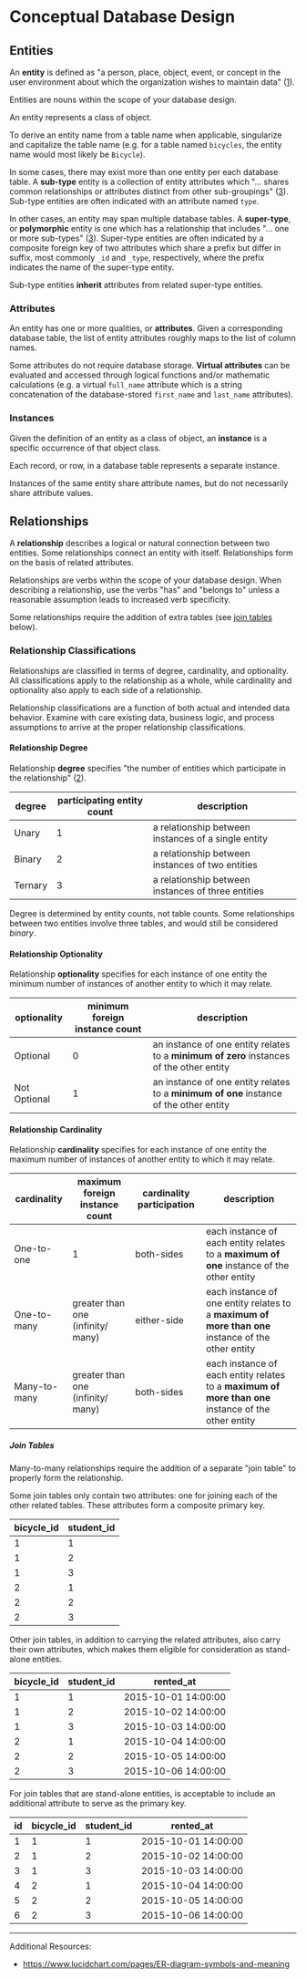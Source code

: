 # Conceptual Database Design

## Entities

An **entity** is defined as "a person, place, object, event, or concept in the user environment about which the organization wishes to maintain data" ([1](/README.md/#accompanying-textbook)).

Entities are nouns within the scope of your database design.

An entity represents a class of object.

To derive an entity name from a table name when applicable, singularize and capitalize the table name (e.g. for a table named `bicycles`, the entity name would most likely be `Bicycle`).

In some cases, there may exist more than one entity per each database table. A **sub-type** entity is a collection of entity attributes which "... shares common relationships or attributes distinct from other sub-groupings" ([3](/README.md/#accompanying-textbook)). Sub-type entities are often indicated with an attribute named `type`.

In other cases, an entity may span multiple database tables. A **super-type**, or **polymorphic** entity is one which has a relationship that includes "... one or more sub-types" ([3](/README.md/#accompanying-textbook)). Super-type entities are often indicated by a composite foreign key of two attributes which share a prefix but differ in suffix, most commonly `_id` and `_type`, respectively, where the prefix indicates the name of the super-type entity.

Sub-type entities **inherit** attributes from related super-type entities.

### Attributes

An entity has one or more qualities, or **attributes**. Given a corresponding database table, the list of entity attributes roughly maps to the list of column names.

Some attributes do not require database storage. **Virtual attributes** can be evaluated and accessed through logical functions and/or mathematic calculations
 (e.g. a virtual `full_name` attribute which is a string concatenation of the database-stored `first_name` and `last_name` attributes).

### Instances

Given the definition of an entity as a class of object, an **instance** is a specific occurrence of that object class.

Each record, or row, in a database table represents a separate instance.

Instances of the same entity share attribute names, but do not necessarily share attribute values.

## Relationships

A **relationship** describes a logical or natural connection between two entities. Some relationships connect an entity with itself. Relationships form on the basis of related attributes.

Relationships are verbs within the scope of your database design. When describing a relationship, use the verbs "has" and "belongs to" unless a reasonable assumption leads to increased verb specificity.

Some relationships require the addition of extra tables (see [join tables](#join-tables) below).

### Relationship Classifications

Relationships are classified in terms of degree, cardinality, and optionality. All classifications apply to the relationship as a whole, while
 cardinality and optionality also apply to each side of a relationship.

Relationship classifications are a function of both actual and intended data behavior. Examine with care existing data, business logic, and process assumptions to arrive at the proper relationship classifications.

#### Relationship Degree

Relationship **degree** specifies "the number of entities which participate in the relationship" ([2](/README.md/#accompanying-textbook)).

degree | participating entity count | description
--- | --- | ---
Unary | 1 | a relationship between instances of a single entity
Binary | 2 | a relationship between instances of two entities
Ternary | 3 | a relationship between instances of three entities

Degree is determined by entity counts, not table counts. Some relationships between two entities involve three tables, and would still be considered *binary*.

#### Relationship Optionality

Relationship **optionality** specifies for each instance of one entity the minimum number of instances of another entity to which it may relate.

optionality | minimum foreign instance count | description
--- | --- | ---
Optional | 0 | an instance of one entity relates to a **minimum of zero** instances of the other entity
Not Optional | 1 | an instance of one entity relates to a **minimum of one** instance of the other entity

#### Relationship Cardinality

Relationship **cardinality** specifies for each instance of one entity the maximum number of instances of another entity to which it may relate.

cardinality | maximum foreign instance count | cardinality participation | description
--- | --- | --- | ---
One-to-one | 1 | both-sides | each instance of each entity relates to a **maximum of one** instance of the other entity
One-to-many | greater than one (infinity/ many) | either-side | each instance of one entity relates to a **maximum of more than one** instance of the other entity
Many-to-many | greater than one (infinity/ many) | both-sides | each instance of each entity relates to a **maximum of more than one** instance of the other entity

##### Join Tables

Many-to-many relationships require the addition of a separate "join table" to properly form the relationship.

Some join tables only contain two attributes: one for joining each of the other related tables. These attributes form a composite primary key.

bicycle_id | student_id
--- | ---
1 | 1
1 | 2
1 | 3
2 | 1
2 | 2
2 | 3

Other join tables, in addition to carrying the related attributes, also carry their own attributes, which makes them eligible for consideration as stand-alone entities.

bicycle_id | student_id | rented_at
--- | --- | ---
1 | 1 | 2015-10-01 14:00:00
1 | 2 | 2015-10-02 14:00:00
1 | 3 | 2015-10-03 14:00:00
2 | 1 | 2015-10-04 14:00:00
2 | 2 | 2015-10-05 14:00:00
2 | 3 | 2015-10-06 14:00:00

For join tables that are stand-alone entities, is acceptable to include an additional attribute to serve as the primary key.

id | bicycle_id | student_id | rented_at
--- | --- | --- | ---
1 | 1 | 1 | 2015-10-01 14:00:00
2 | 1 | 2 | 2015-10-02 14:00:00
3 | 1 | 3 | 2015-10-03 14:00:00
4 | 2 | 1 | 2015-10-04 14:00:00
5 | 2 | 2 | 2015-10-05 14:00:00
6 | 2 | 3 | 2015-10-06 14:00:00

<hr>

Additional Resources:

 + https://www.lucidchart.com/pages/ER-diagram-symbols-and-meaning
